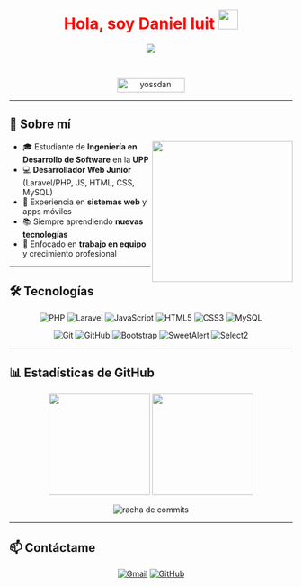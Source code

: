<h1 align="center" style="color:#FF0000;">Hola, soy Daniel Iuit <img src="https://media.giphy.com/media/hvRJCLFzcasrR4ia7z/giphy.gif" width="35"></h1>

<p align="center">
  <img src="https://readme-typing-svg.herokuapp.com?font=Fira+Code&color=%23FF0000&size=25&center=true&vCenter=true&width=600&height=100&lines=Web+Developer;Estudiante+de+Software;Amante+de+la+tecnología;Siempre+aprendiendo;Trabajo+en+equipo;Full+Stack+Jr." />
</p>

<br>

<p align="center"> 
	<img src="https://komarev.com/ghpvc/?username=yossdan&label=Visitas&color=FF0000&style=flat-square" alt="yossdan" height=25px width=120px/> 
</p>

---

## 📌 Sobre mí

<picture> 
  <img align="right" src="https://github.com/7oSkaaa/7oSkaaa/blob/main/Images/Right_Side.gif?raw=true" width=250px>
</picture>

- 🎓 Estudiante de **Ingeniería en Desarrollo de Software** en la **UPP**  
- 💻 **Desarrollador Web Junior** (Laravel/PHP, JS, HTML, CSS, MySQL)  
- 🚀 Experiencia en **sistemas web** y apps móviles  
- 📚 Siempre aprendiendo **nuevas tecnologías**  
- 🤝 Enfocado en **trabajo en equipo** y crecimiento profesional  

---

## 🛠️ Tecnologías

<p align="center"> 
  <img alt="PHP" src="https://img.shields.io/badge/PHP-8B0000?style=for-the-badge&logo=php&logoColor=white">
  <img alt="Laravel" src="https://img.shields.io/badge/Laravel-8B0000?style=for-the-badge&logo=laravel&logoColor=white">
  <img alt="JavaScript" src="https://img.shields.io/badge/JavaScript-8B0000?style=for-the-badge&logo=javascript&logoColor=white">
  <img alt="HTML5" src="https://img.shields.io/badge/HTML5-8B0000?style=for-the-badge&logo=html5&logoColor=white">
  <img alt="CSS3" src="https://img.shields.io/badge/CSS3-8B0000?style=for-the-badge&logo=css3&logoColor=white">
  <img alt="MySQL" src="https://img.shields.io/badge/MySQL-8B0000?style=for-the-badge&logo=mysql&logoColor=white">
</p>

<p align="center">
  <img alt="Git" src="https://img.shields.io/badge/Git-8B0000?style=for-the-badge&logo=git&logoColor=white">
  <img alt="GitHub" src="https://img.shields.io/badge/GitHub-000000?style=for-the-badge&logo=github&logoColor=8B0000">
  <img alt="Bootstrap" src="https://img.shields.io/badge/Bootstrap-8B0000?style=for-the-badge&logo=bootstrap&logoColor=white">
  <img alt="SweetAlert" src="https://img.shields.io/badge/SweetAlert-8B0000?style=for-the-badge&logoColor=white">
  <img alt="Select2" src="https://img.shields.io/badge/Select2-8B0000?style=for-the-badge&logoColor=white">
</p>



---

## 📊 Estadísticas de GitHub  

<p align="center">
  <img src="https://github-readme-stats.vercel.app/api?username=yossdan&show_icons=true&theme=dark&hide_border=true&bg_color=000000&title_color=4B0000&text_color=4B0000" height="180px"/>
  <img src="https://github-readme-stats.vercel.app/api/top-langs?username=yossdan&layout=compact&theme=dark&hide_border=true&bg_color=000000&title_color=4B0000&text_color=4B0000" height="180px"/>
</p>

<p align="center">
  <img src="https://github-readme-streak-stats.herokuapp.com?user=yossdan&theme=dark&background=000000&stroke=4B0000&ring=4B0000&fire=4B0000&currStreakLabel=4B0000" alt="racha de commits"/>
</p>


---

## 📫 Contáctame

<p align="center">
  <a href="mailto:diuitcan@gmail.com"><img src="https://img.shields.io/badge/Email-FF0000?style=for-the-badge&logo=gmail&logoColor=white" alt="Gmail"/></a>
  <a href="https://github.com/yossdan"><img src="https://img.shields.io/badge/GitHub-000000?style=for-the-badge&logo=github&logoColor=white" alt="GitHub"/></a>
</p>
